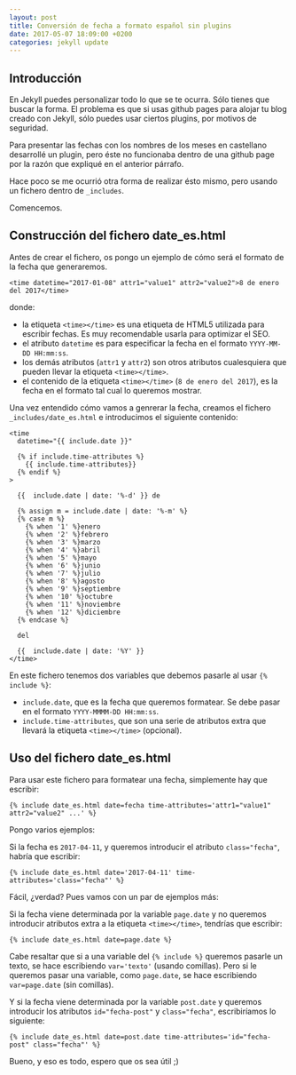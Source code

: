 ```yaml
---
layout: post
title: Conversión de fecha a formato español sin plugins
date: 2017-05-07 18:09:00 +0200
categories: jekyll update
---
```


## Introducción

En Jekyll puedes personalizar todo lo que se te ocurra. Sólo tienes que buscar la forma. El problema es que si usas github pages para alojar tu blog creado con Jekyll, sólo puedes usar ciertos plugins, por motivos de seguridad.

Para presentar las fechas con los nombres de los meses en castellano desarrollé un plugin, pero éste no funcionaba dentro de una github page por la razón que expliqué en el anterior párrafo.

Hace poco se me ocurrió otra forma de realizar ésto mismo, pero usando un fichero dentro de `_includes`.

Comencemos.

## Construcción del fichero date_es.html

Antes de crear el fichero, os pongo un ejemplo de cómo será el formato de la fecha que generaremos.

```
<time datetime="2017-01-08" attr1="value1" attr2="value2">8 de enero del 2017</time>
```

donde:

- la etiqueta `<time></time>` es una etiqueta de HTML5 utilizada para escribir fechas. Es muy recomendable usarla para optimizar el SEO.
- el atributo `datetime` es para especificar la fecha en el formato `YYYY-MM-DD HH:mm:ss`.
- los demás atributos (`attr1` y `attr2`) son otros atributos cualesquiera que pueden llevar la etiqueta `<time></time>`.
- el contenido de la etiqueta `<time></time>` (`8 de enero del 2017`), es la fecha en el formato tal cual lo queremos mostrar.

Una vez entendido cómo vamos a genrerar la fecha, creamos el fichero `_includes/date_es.html` e introducimos el siguiente contenido:

```
<time
  datetime="{{ include.date }}"

  {% if include.time-attributes %}
    {{ include.time-attributes}}
  {% endif %}
>

  {{  include.date | date: '%-d' }} de

  {% assign m = include.date | date: '%-m' %}
  {% case m %}
    {% when '1' %}enero
    {% when '2' %}febrero
    {% when '3' %}marzo
    {% when '4' %}abril
    {% when '5' %}mayo
    {% when '6' %}junio
    {% when '7' %}julio
    {% when '8' %}agosto
    {% when '9' %}septiembre
    {% when '10' %}octubre
    {% when '11' %}noviembre
    {% when '12' %}diciembre
  {% endcase %}

  del

  {{  include.date | date: '%Y' }}
</time>

```

En este fichero tenemos dos variables que debemos pasarle al usar `{% include %}`:

- `include.date`, que es la fecha que queremos formatear. Se debe pasar en el formato `YYYY-MMMM-DD HH:mm:ss`.
- `include.time-attributes`, que son una serie de atributos extra que llevará la etiqueta `<time></time>` (opcional).

## Uso del fichero date_es.html

Para usar este fichero para formatear una fecha, simplemente hay que escribir:

```
{% include date_es.html date=fecha time-attributes='attr1="value1" attr2="value2" ...' %}
```

Pongo varios ejemplos:

Si la fecha es `2017-04-11`, y queremos introducir el atributo `class="fecha"`, habría que escribir:

```
{% include date_es.html date='2017-04-11' time-attributes='class="fecha"' %}
```

Fácil, ¿verdad? Pues vamos con un par de ejemplos más:

Si la fecha viene determinada por la variable `page.date` y no queremos introducir atributos extra a la etiqueta `<time></time>`, tendrías que escribir:

```
{% include date_es.html date=page.date %}
```

Cabe resaltar que si a una variable del `{% include %}` queremos pasarle un texto, se hace escribiendo `var='texto'` (usando comillas). Pero si le queremos pasar una variable, como `page.date`, se hace escribiendo `var=page.date` (sin comillas).

Y si la fecha viene determinada por la variable `post.date` y queremos introducir los atributos `id="fecha-post"` y `class="fecha"`, escribiríamos lo siguiente:

```
{% include date_es.html date=post.date time-attributes='id="fecha-post" class="fecha"' %}
```

Bueno, y eso es todo, espero que os sea útil ;)
